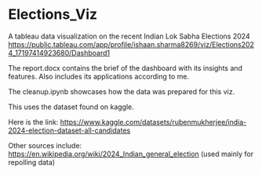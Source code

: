 # Elections_Viz
A tableau data visualization on the recent Indian Lok Sabha Elections 2024
https://public.tableau.com/app/profile/ishaan.sharma8269/viz/Elections2024_17197414923680/Dashboard1

The report.docx contains the brief of the dashboard with its insights and features. Also includes its applications according to me.


The cleanup.ipynb showcases how the data was prepared for this viz.


This uses the dataset found on kaggle. 

Here is the link: https://www.kaggle.com/datasets/rubenmukherjee/india-2024-election-dataset-all-candidates


Other sources include: https://en.wikipedia.org/wiki/2024_Indian_general_election (used mainly for repolling data)


